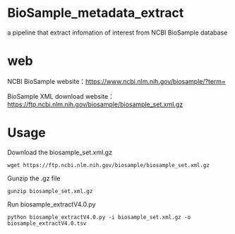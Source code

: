 # BioSample_metadata_extract
a pipeline that extract infomation of interest from NCBI BioSample database
# web
NCBI BioSample website：https://www.ncbi.nlm.nih.gov/biosample/?term=

BioSample XML download website：https://ftp.ncbi.nlm.nih.gov/biosample/biosample_set.xml.gz

# Usage
Download the biosample_set.xml.gz
```
wget https://ftp.ncbi.nlm.nih.gov/biosample/biosample_set.xml.gz
```
Gunzip the .gz file
```
gunzip biosample_set.xml.gz
```
Run biosample_extractV4.0.py
```
python biosample_extractV4.0.py -i biosample_set.xml.gz -o biosample_extractV4.0.tsv
```

